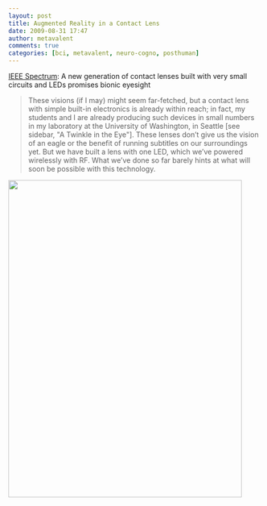 ```yaml
---
layout: post
title: Augmented Reality in a Contact Lens
date: 2009-08-31 17:47
author: metavalent
comments: true
categories: [bci, metavalent, neuro-cogno, posthuman]
---
```

<a href="http://spectrum.ieee.org/biomedical/bionics/augmented-reality-in-a-contact-lens/0">IEEE Spectrum</a>: A new generation of contact lenses built with very small circuits and LEDs promises bionic eyesight
<blockquote>These visions (if I may) might seem far-fetched, but a contact lens with simple built-in electronics is already within reach; in fact, my students and I are already producing such devices in small numbers in my laboratory at the University of Washington, in Seattle [see sidebar, "A Twinkle in the Eye"]. These lenses don’t give us the vision of an eagle or the benefit of running subtitles on our surroundings yet. But we have built a lens with one LED, which we’ve powered wirelessly with RF. What we’ve done so far barely hints at what will soon be possible with this technology.</blockquote>
<img alt="" src="http://metavalent.com/assets/images/led.contact.lens.jpg" title="Bionic Sight within sight" class="aligncenter"loading="lazy" width="464" height="630" />

